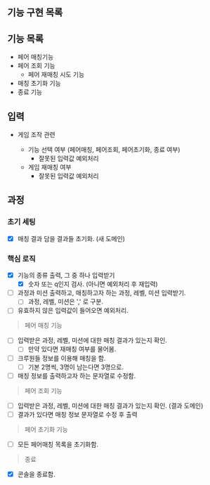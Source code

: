 ## 기능 구현 목록

## 기능 목록

- 페어 매칭기능
- 페어 조회 기능
  - 페어 재매칭 시도 기능
- 매칭 초기화 기능
- 종료 기능

## 입력

- 게임 조작 관련

  - 기능 선택 여부 (페어매칭, 페어조회, 페어초기화, 종료 여부)
    - 잘못된 입력값 예외처리
  - 게임 재매칭 여부
    - 잘못된 입력값 예외처리

## 과정

### 초기 세팅

- [x] 매칭 결과 담을 결과들 초기화. (새 도메인)

### 핵심 로직

- [x] 기능의 종류 출력, 그 중 하나 입력받기
  - [x] 숫자 또는 q인지 검사. (아니면 예외처리 후 재입력)
- [ ] 과정과 미션 출력하고, 매칭하고자 하는 과정, 레벨, 미션 입력받기.
  - [ ] 과정, 레벨, 미션은 ',' 로 구분.
- [ ] 유효하지 않은 입력값이 들어오면 예외처리.

> 페어 매칭 기능

- [ ] 입력받은 과정, 레벨, 미션에 대한 매칭 결과가 있는지 확인.
  - [ ] 만약 있다면 재매칭 여부를 물어봄.
- [ ] 크루원들 정보를 이용해 매칭을 함.
  - [ ] 기본 2명씩, 3명이 남는다면 3명으로.
- [ ] 매칭 정보를 출력하고자 하는 문자열로 수정함.

> 페어 조회 기능

- [ ] 입력받은 과정, 레벨, 미션에 대한 매칭 결과가 있는지 확인. (결과 도메인)
- [ ] 결과가 있다면 매칭 정보 문자열로 수정 후 출력

> 페어 초기화 기능

- [ ] 모든 페어매칭 목록을 초기화함.

> 종료

- [x] 콘솔을 종료함.
